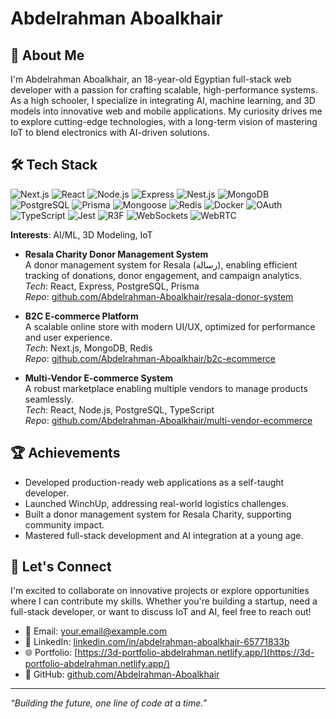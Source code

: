 # Abdelrahman Aboalkhair

## 👋 About Me
I'm Abdelrahman Aboalkhair, an 18-year-old Egyptian full-stack web developer with a passion for crafting scalable, high-performance systems. As a high schooler, I specialize in integrating AI, machine learning, and 3D models into innovative web and mobile applications. My curiosity drives me to explore cutting-edge technologies, with a long-term vision of mastering IoT to blend electronics with AI-driven solutions.

## 🛠️ Tech Stack
![Next.js](https://img.shields.io/badge/Next.js-000000?style=flat&logo=next.js&logoColor=white)
![React](https://img.shields.io/badge/React-61DAFB?style=flat&logo=react&logoColor=black)
![Node.js](https://img.shields.io/badge/Node.js-339933?style=flat&logo=node.js&logoColor=white)
![Express](https://img.shields.io/badge/Express-000000?style=flat&logo=express&logoColor=white)
![Nest.js](https://img.shields.io/badge/Nest.js-E0234E?style=flat&logo=nestjs&logoColor=white)
![MongoDB](https://img.shields.io/badge/MongoDB-47A248?style=flat&logo=mongodb&logoColor=white)
![PostgreSQL](https://img.shields.io/badge/PostgreSQL-4169E1?style=flat&logo=postgresql&logoColor=white)
![Prisma](https://img.shields.io/badge/Prisma-2D3748?style=flat&logo=prisma&logoColor=white)
![Mongoose](https://img.shields.io/badge/Mongoose-880000?style=flat&logo=mongoose&logoColor=white)
![Redis](https://img.shields.io/badge/Redis-DC382D?style=flat&logo=redis&logoColor=white)
![Docker](https://img.shields.io/badge/Docker-2496ED?style=flat&logo=docker&logoColor=white)
![OAuth](https://img.shields.io/badge/OAuth-000000?style=flat&logo=auth0&logoColor=white)
![TypeScript](https://img.shields.io/badge/TypeScript-3178C6?style=flat&logo=typescript&logoColor=white)
![Jest](https://img.shields.io/badge/Jest-C21325?style=flat&logo=jest&logoColor=white)
![R3F](https://img.shields.io/badge/React_Three_Fiber-000000?style=flat&logo=three.js&logoColor=white)
![WebSockets](https://img.shields.io/badge/WebSockets-010101?style=flat&logo=websocket&logoColor=white)
![WebRTC](https://img.shields.io/badge/WebRTC-333333?style=flat&logo=webrtc&logoColor=white)

**Interests**: AI/ML, 3D Modeling, IoT

- **Resala Charity Donor Management System**  
  A donor management system for Resala (رسالة), enabling efficient tracking of donations, donor engagement, and campaign analytics.  
  *Tech*: React, Express, PostgreSQL, Prisma  
  *Repo*: [github.com/Abdelrahman-Aboalkhair/resala-donor-system](https://github.com/Abdelrahman-Aboalkhair/resala-donor-system)

- **B2C E-commerce Platform**  
  A scalable online store with modern UI/UX, optimized for performance and user experience.  
  *Tech*: Next.js, MongoDB, Redis  
  *Repo*: [github.com/Abdelrahman-Aboalkhair/b2c-ecommerce](https://github.com/Abdelrahman-Aboalkhair/b2c-ecommerce)

- **Multi-Vendor E-commerce System**  
  A robust marketplace enabling multiple vendors to manage products seamlessly.  
  *Tech*: React, Node.js, PostgreSQL, TypeScript  
  *Repo*: [github.com/Abdelrahman-Aboalkhair/multi-vendor-ecommerce](https://github.com/Abdelrahman-Aboalkhair/multi-vendor-ecommerce)

## 🏆 Achievements
- Developed production-ready web applications as a self-taught developer.
- Launched WinchUp, addressing real-world logistics challenges.
- Built a donor management system for Resala Charity, supporting community impact.
- Mastered full-stack development and AI integration at a young age.

## 🤝 Let's Connect
I'm excited to collaborate on innovative projects or explore opportunities where I can contribute my skills. Whether you're building a startup, need a full-stack developer, or want to discuss IoT and AI, feel free to reach out!

- 📧 Email: [your.email@example.com](mailto:abdalrahman.aboalkhair.1@gmail.com)
- 💼 LinkedIn: [linkedin.com/in/abdelrahman-aboalkhair-65771833b](https://www.linkedin.com/in/abdelrahman-aboalkhair-65771833b)
- 🌐 Portfolio: [https://3d-portfolio-abdelrahman.netlify.app/](https://3d-portfolio-abdelrahman.netlify.app/)
- 🐙 GitHub: [github.com/Abdelrahman-Aboalkhair](https://github.com/Abdelrahman-Aboalkhair)

---

*“Building the future, one line of code at a time.”*

